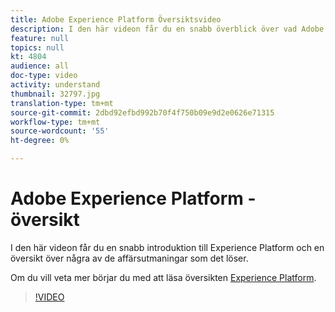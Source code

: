 ```yaml
---
title: Adobe Experience Platform Översiktsvideo
description: I den här videon får du en snabb överblick över vad Adobe Experience Platform är och vilka utmaningar det kan lösa.
feature: null
topics: null
kt: 4804
audience: all
doc-type: video
activity: understand
thumbnail: 32797.jpg
translation-type: tm+mt
source-git-commit: 2dbd92efbd992b70f4f750b09e9d2e0626e71315
workflow-type: tm+mt
source-wordcount: '55'
ht-degree: 0%

---
```



# Adobe Experience Platform - översikt

I den här videon får du en snabb introduktion till Experience Platform och en översikt över några av de affärsutmaningar som det löser.

Om du vill veta mer börjar du med att läsa översikten [Experience Platform](../home.md).

>[!VIDEO](https://video.tv.adobe.com/v/32797?quality=12&learn=on)